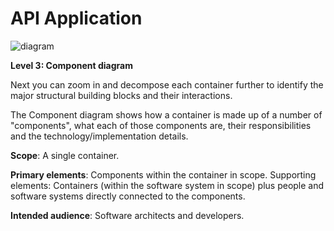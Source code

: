 # API Application

![diagram](https://www.plantuml.com/plantuml/svg/0/fLJBRjim4Bm7o3ziVIXim8qlFVKKsqcR17aOiTt7oLXHQvaj7m99sJMA_dkNb6B9QL04g2-cLgFPuUoGvpwW2vLMfoTlf16goWas8PJ-msZaS7TMoB2fiigJ4zO4Ck5CM3t2t4aqMrMLrMZw_jrCeGdBkzkHma0-S6arjRgq9kBBH7vwSZl-zh1ShBvSBwvMjvUVBkyl-eDOdp8lIaEkxqiSGcykJQ48PbWGZCjIIO51MjFZLzznYruuMGP0auCZ527MPyvkPKuUK2a86mB9KfsX01cQ7ym7wyg8o89AXZq42wBomMfo7hOIupVImOuoo9pTyMRFUeEkCXs5tTbCggGfzloA6fqqn-r1IIq3vU2hp7Dx6_v3ZgxxDNyvRQMWPxhoZDjVOC0CFKKfZwIm9eQdCip5XZJ6j_DW7SkCqsJp2kc3IsWMkBPEf_KGDkWtl0MiM8O9ZVqW7ENn4PKV0Wf1teEo1JzG44dMVEy3wTNbpz3NcO-6iSYrGqqmQVPTGpfIui3iEfaak70mg2C8CBDLQ1rAtMrb0gzOl_6OhEm8wJYqcZ0oHxVlOocvxNXsVHIg0VmwFG7-7VBQzx8mAOQ5WMi3aSfPfSX5sNUVf_384M_BiJfMYbEJVFLncf62jn2NBuxVrpOCdhTkDzORDqkOLvg3jd-LZaCGspZj-FnoBZspM6QflUPmHIa78_zMuabKZhCPZMYMxTiqlzB5dKm8Zu_0SR9TZ2DdANbYYdgoGn0Rh1zAz7vdNTuPth4E3j8Q1URqZpZ1nuHuGTKOwe-1JQf7eGySnxDeSXERyn5gCj0nOUdfu584j9FgAdoEQWdIGNqapE4jxBX4R4bKU7CncNQ_wB3LPoXHnkk6RzUhnM8sZ-ZVKMjg46_C9h1Fo9lvmtqBFQ0wsNePMMFrQmZrQ_ZEoUJfwly3)

**Level 3: Component diagram**

Next you can zoom in and decompose each container further to identify the major structural building blocks and their interactions.

The Component diagram shows how a container is made up of a number of "components", what each of those components are, their responsibilities and the technology/implementation details.

**Scope**: A single container.

**Primary elements**: Components within the container in scope.
Supporting elements: Containers (within the software system in scope) plus people and software systems directly connected to the components.

**Intended audience**: Software architects and developers.